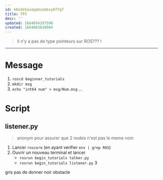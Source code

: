 ```yaml
---
id: k6n2e5aiepp6zambsy077q7
title: TP3
desc: ''
updated: 1664894297590
created: 1664883818904
---
```


> Il n'y a pas de type pointeurs sur ROS??? !

---


# Message

1. `roscd beginner_tutorials`
2. `mkdir msg`
3. `echo "int64 num" > msg/Num.msg`
...

# Script

## listener.py

> anonym pour assurer que 2 nodes n'est pas le meme nom

1. Lancer `roscore` (en ayant verifier `env | grep ROS`)
2. Ouvrir un nouveau terminal et lancer 
    - `rosrun begin_tutorials talker.py`
    - `rosrun begin_tutorials listener.py`
3


gris pas de donner
noir obstacle
